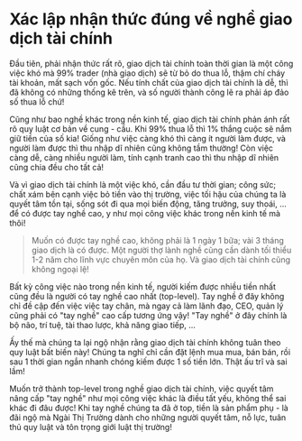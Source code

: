 # Xác lập nhận thức đúng về nghề giao dịch tài chính

Đầu tiên, phải nhận thức rất rõ, giao dịch tài chính toàn thời gian là một công việc khó mà 99% trader (nhà giao dịch) sẽ từ bỏ do thua lỗ, thậm chí cháy tài khoản, mất sạch vốn gốc. Nếu tính chất của giao dịch tài chính là dễ, thì đã không có những thống kê trên, và số người thành công lẽ ra phải áp đảo số thua lỗ chứ!

Cũng như bao nghề khác trong nền kinh tế, giao dịch tài chính phản ánh rất rõ quy luật cơ bản về cung - cầu. Khi 99% thua lỗ thì 1% thắng cuộc sẽ nắm giữ tiền của số kia! Giống như việc càng khó thì càng ít người làm được, và người làm được thì thu nhập dĩ nhiên cũng không tầm thường! Còn việc càng dễ, càng nhiều người làm, tính cạnh tranh cao thì thu nhập dĩ nhiên cũng chia đều cho tất cả!

Và vì giao dịch tài chính là một việc khó, cần đầu tư thời gian; công sức; chất xám bên cạnh việc bỏ tiền vào thị trường, việc tối hậu của chúng ta là quyết tâm tồn tại, sống sót đi qua mọi biến động, tăng trưởng, suy thoái, ... để có được tay nghề cao, y như mọi công việc khác trong nền kinh tế mà thôi!

> Muốn có được tay nghề cao, không phải là 1 ngày 1 bữa; vài 3 tháng giao dịch là có được. Một người thợ lành nghề cũng cần dành tối thiểu 1-2 năm cho lĩnh vực chuyên môn của họ. Và giao dịch tài chính cũng không ngoại lệ!

Bất kỳ công việc nào trong nền kinh tế, người kiếm được nhiều tiền nhất cũng đều là người có tay nghề cao nhất (top-level). Tay nghề ở đây không chỉ đề cập đến việc việc tay chân, mà ngay cả làm lãnh đạo, CEO, quản lý cũng phải có "tay nghề" cao cấp tương ứng vậy! "Tay nghề" ở đây chính là bộ não, trí tuệ, tài thao lược, khả năng giao tiếp, ... 

Ấy thế mà chúng ta lại ngộ nhận rằng giao dịch tài chính không tuân theo quy luật bất biến này! Chúng ta nghĩ chỉ cần đặt lệnh mua mua, bán bán, rồi sau 1 thời gian ngắn nhanh chóng kiếm được 1 số tiền lớn. Thật ấu trĩ và sai lầm! 

Muốn trở thành top-level trong nghề giao dịch tài chính, việc quyết tâm nâng cấp "tay nghề" như mọi công việc khác là điều tất yếu, không thể sai khác đi đâu được! Khi tay nghề chúng ta đã ở top, tiền là sản phẩm phụ - là đãi ngộ mà Ngài Thị Trường dành cho những người quyết tâm, nỗ lực, tuân thủ quy luật và tôn trọng giới luật thị trường!